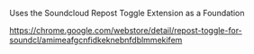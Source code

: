Uses the Soundcloud Repost Toggle Extension as a Foundation

https://chrome.google.com/webstore/detail/repost-toggle-for-soundcl/amimeafgcnfidkeknebnfdblmmekifem
